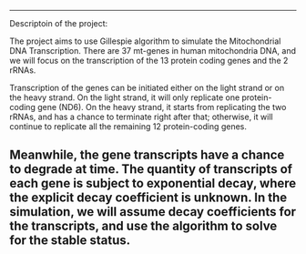 -------------------------------
Descriptoin of the project: 

The project aims to use Gillespie algorithm to simulate the Mitochondrial DNA Transcription. There are 37 mt-genes in human mitochondria DNA, and we will focus on the transcription of the 13 protein coding genes and the 2 rRNAs. 

Transcription of the genes can be initiated either on the light strand or on the heavy strand. On the light strand, it will only replicate one protein-coding gene (ND6). On the heavy strand, it starts from replicating the two rRNAs, and has a chance to terminate right after that; otherwise, it will continue to replicate all the remaining 12 protein-coding genes. 

Meanwhile, the gene transcripts have a chance to degrade at time. The quantity of transcripts of each gene is subject to exponential decay, where the explicit decay coefficient is unknown. In the simulation, we will assume decay coefficients for the transcripts, and use the algorithm to solve for the stable status. 
--------------------------------
